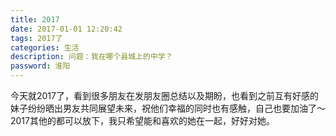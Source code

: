 ```yaml
---
title: 2017
date: 2017-01-01 12:20:42
tags: 2017了
categories: 生活
description: 问题：我在哪个县城上的中学？
password: 淮阳
---
```

<!-- 中学我很老实，寡不敌众也被欺负过，中二从村里去县城上学，自卑但也算开心，交了几个到现在也很铁的哥们，但学习一般，08年中考得了508就这样上了高中。

高中我是个二流的混子，混到我自己都不察觉我在混的程度，朋友很多从不独行(现在都基本没联系了)，毕业目标是进入二专学校，至于干什么没想过，可能也是继续混，后来有幸能参加高考得了444分，超额实现目标挑了个2年制大专，至于干什么，不知道。

大学最疼我的爷爷和外婆离开，心痛无以言表。期间也有妹子看得起我，但我是真的看不起自己，所以也就没有了结果。那会目标是上个本科，补回之前浪费掉的，好好学习也拿了各种奖学金，13年顺利考上了本科，本以为好好上学能改善一切，事实对于我自己也不一定，不再打算考研，所以14年就离校和一个朋友去了上海，在一家互联网公司从事打杂，后来慢慢也接触网站制作方面的工作，算是页面重构，专科我有基础知识，上手很快。期间我的姑姑离开，她很疼我，仍然记得小时候去姑姑家她从门后拿起苹果给我吃那时她的样子，她才40左右啊，老天就是这样无情，最后一次去看她时，她已被病痛折磨的像变了一个人，无力，心痛，自责...离开的亲人我很想念你们，我愿意相信有另一个世界，希望你们在那边能过的很好。 -->

今天就2017了，看到很多朋友在发朋友圈总结以及期盼，也看到之前互有好感的妹子纷纷晒出男友共同展望未来，祝他们幸福的同时也有感触，自己也要加油了～2017其他的都可以放下，我只希望能和喜欢的她在一起，好好对她。


